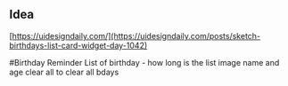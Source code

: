 ## Idea

[https://uidesigndaily.com/](https://uidesigndaily.com/posts/sketch-birthdays-list-card-widget-day-1042)

#Birthday Reminder 
List of birthday - how long is the list 
image name and age 
clear all to clear all bdays 